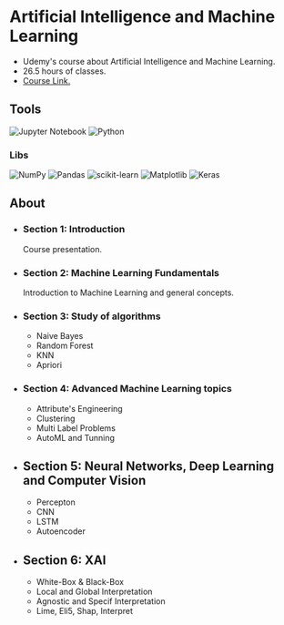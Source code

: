 # Artificial Intelligence and Machine Learning
* Udemy's course about Artificial Intelligence and Machine Learning.</br>
* 26.5 hours of classes.</br>
* [Course Link.](https://www.udemy.com/course/inteligencia-artificial-e-machine-learning/?couponCode=ST11MT91624A)
## Tools
![Jupyter Notebook](https://img.shields.io/badge/jupyter-%23FA0F00.svg?style=for-the-badge&logo=jupyter&logoColor=white) ![Python](https://img.shields.io/badge/python-3670A0?style=for-the-badge&logo=python&logoColor=ffdd54)
### Libs
![NumPy](https://img.shields.io/badge/numpy-%23013243.svg?style=for-the-badge&logo=numpy&logoColor=white) ![Pandas](https://img.shields.io/badge/pandas-%23150458.svg?style=for-the-badge&logo=pandas&logoColor=white) ![scikit-learn](https://img.shields.io/badge/scikit--learn-%23F7931E.svg?style=for-the-badge&logo=scikit-learn&logoColor=white) ![Matplotlib](https://img.shields.io/badge/Matplotlib-%23ffffff.svg?style=for-the-badge&logo=Matplotlib&logoColor=black) ![Keras](https://img.shields.io/badge/Keras-%23D00000.svg?style=for-the-badge&logo=Keras&logoColor=white)
## About
* ### Section 1: Introduction
  Course presentation.
* ### Section 2: Machine Learning Fundamentals
  Introduction to Machine Learning and general concepts.
* ### Section 3: Study of algorithms
  * Naive Bayes
  * Random Forest
  * KNN
  * Apriori
* ### Section 4: Advanced Machine Learning topics
  * Attribute's Engineering
  * Clustering
  * Multi Label Problems
  * AutoML and Tunning
* ## Section 5: Neural Networks, Deep Learning and Computer Vision
  * Percepton
  * CNN
  * LSTM
  * Autoencoder
* ## Section 6: XAI
  * White-Box & Black-Box
  * Local and Global Interpretation
  * Agnostic and Specif Interpretation
  * Lime, Eli5, Shap, Interpret
